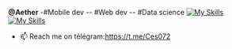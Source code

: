 **@Aether**
-#Mobile dev -- #Web dev -- #Data science
[![My Skills](https://skillicons.dev/icons?i=tailwindcss,js,php,python,java,dart&theme=dark)](https://skillicons.dev)
[![My Skills](https://skillicons.dev/icons?i=angular,laravel,,django,spring-boot,flutter&theme=dark)](https://skillicons.dev)
- 📫 Reach me on télégram:https://t.me/Ces072 
<!---
Cesash01/Cesash01 is a ✨ special ✨ repository because its `README.md` (this file) appears on your GitHub profile.
You can click the Preview link to take a look at your changes.
--->
